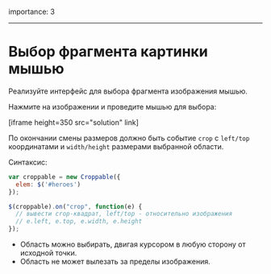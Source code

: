 importance: 3

---

# Выбор фрагмента картинки мышью

Реализуйте интерфейс для выбора фрагмента изображения мышью.

Нажмите на изображении и проведите мышью для выбора:

[iframe height=350 src="solution" link]

По окончании смены размеров должно быть событие `crop` c `left/top` координатами и `width/height` размерами выбранной области.

Синтаксис:

```js
var croppable = new Croppable({
  elem: $('#heroes')
});

$(croppable).on("crop", function(e) {
  // вывести crop-квадрат, left/top - относительно изображения
  // e.left, e.top, e.width, e.height
});
```

- Область можно выбирать, двигая курсором в любую сторону от исходной точки.
- Область не может вылезать за пределы изображения.

